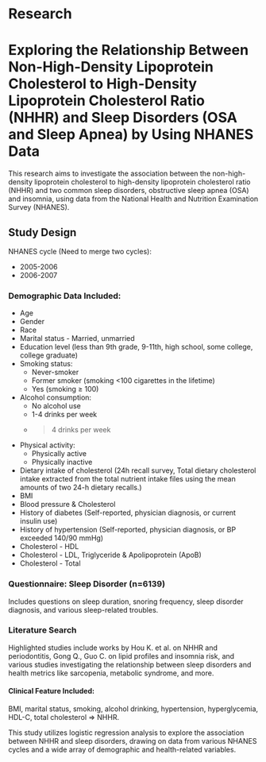 # Research

# Exploring the Relationship Between Non-High-Density Lipoprotein Cholesterol to High-Density Lipoprotein Cholesterol Ratio (NHHR) and Sleep Disorders (OSA and Sleep Apnea) by Using NHANES Data

This research aims to investigate the association between the non-high-density lipoprotein cholesterol to high-density lipoprotein cholesterol ratio (NHHR) and two common sleep disorders, obstructive sleep apnea (OSA) and insomnia, using data from the National Health and Nutrition Examination Survey (NHANES).

## Study Design

NHANES cycle (Need to merge two cycles):
- 2005-2006
- 2006-2007

### Demographic Data Included:
- Age
- Gender
- Race
- Marital status - Married, unmarried
- Education level (less than 9th grade, 9-11th, high school, some college, college graduate)
- Smoking status:
  - Never-smoker
  - Former smoker (smoking <100 cigarettes in the lifetime)
  - Yes (smoking ≥ 100)
- Alcohol consumption:
  - No alcohol use
  - 1-4 drinks per week
  - >4 drinks per week
- Physical activity:
  - Physically active
  - Physically inactive
- Dietary intake of cholesterol (24h recall survey, Total dietary cholesterol intake extracted from the total nutrient intake files using the mean amounts of two 24-h dietary recalls.)
- BMI
- Blood pressure & Cholesterol
- History of diabetes (Self-reported, physician diagnosis, or current insulin use)
- History of hypertension (Self-reported, physician diagnosis, or BP exceeded 140/90 mmHg)
- Cholesterol - HDL
- Cholesterol - LDL, Triglyceride & Apolipoprotein (ApoB)
- Cholesterol - Total

### Questionnaire: Sleep Disorder (n=6139)
Includes questions on sleep duration, snoring frequency, sleep disorder diagnosis, and various sleep-related troubles.

### Literature Search
Highlighted studies include works by Hou K. et al. on NHHR and periodontitis, Gong Q., Guo C. on lipid profiles and insomnia risk, and various studies investigating the relationship between sleep disorders and health metrics like sarcopenia, metabolic syndrome, and more.

#### Clinical Feature Included:
BMI, marital status, smoking, alcohol drinking, hypertension, hyperglycemia, HDL-C, total cholesterol ⇒ NHHR.

This study utilizes logistic regression analysis to explore the association between NHHR and sleep disorders, drawing on data from various NHANES cycles and a wide array of demographic and health-related variables.

